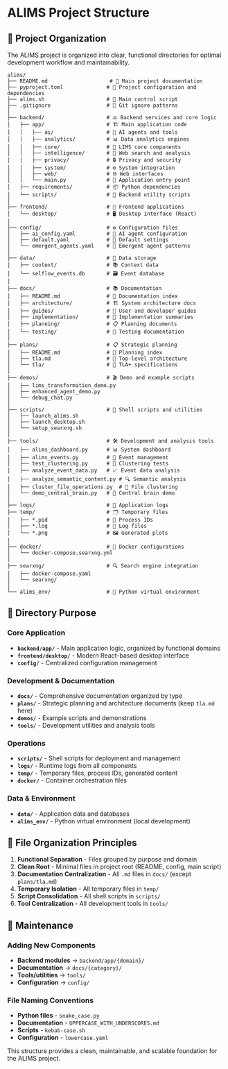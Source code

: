 # ALIMS Project Structure

## 📁 Project Organization

The ALIMS project is organized into clear, functional directories for optimal development workflow and maintainability.

```text
alims/
├── README.md                    # 📖 Main project documentation
├── pyproject.toml              # 🔧 Project configuration and dependencies
├── alims.sh                    # 🚀 Main control script
├── .gitignore                  # 🚫 Git ignore patterns
│
├── backend/                    # 🔙 Backend services and core logic
│   ├── app/                    # 🏗️ Main application code
│   │   ├── ai/                 # 🤖 AI agents and tools
│   │   ├── analytics/          # 📊 Data analytics engines
│   │   ├── core/               # 🔬 LIMS core components
│   │   ├── intelligence/       # 🧠 Web search and analysis
│   │   ├── privacy/            # 🔒 Privacy and security
│   │   ├── system/             # ⚙️ System integration
│   │   ├── web/                # 🌐 Web interfaces
│   │   └── main.py             # 🎯 Application entry point
│   ├── requirements/           # 📦 Python dependencies
│   └── scripts/                # 🔧 Backend utility scripts
│
├── frontend/                   # 🎨 Frontend applications
│   └── desktop/                # 🖥️ Desktop interface (React)
│
├── config/                     # ⚙️ Configuration files
│   ├── ai_config.yaml          # 🤖 AI agent configuration
│   ├── default.yaml            # 🔧 Default settings
│   └── emergent_agents.yaml    # 🌟 Emergent agent patterns
│
├── data/                       # 💾 Data storage
│   ├── context/                # 📚 Context data
│   └── selflow_events.db       # 🗃️ Event database
│
├── docs/                       # 📚 Documentation
│   ├── README.md               # 📖 Documentation index
│   ├── architecture/           # 🏗️ System architecture docs
│   ├── guides/                 # 📖 User and developer guides
│   ├── implementation/         # 🔨 Implementation summaries
│   ├── planning/               # 📋 Planning documents
│   └── testing/                # 🧪 Testing documentation
│
├── plans/                      # 📋 Strategic planning
│   ├── README.md               # 📖 Planning index
│   ├── tla.md                  # 🎯 Top-level architecture
│   └── tla/                    # 📁 TLA+ specifications
│
├── demos/                      # 🎬 Demo and example scripts
│   ├── lims_transformation_demo.py
│   ├── enhanced_agent_demo.py
│   └── debug_chat.py
│
├── scripts/                    # 🔧 Shell scripts and utilities
│   ├── launch_alims.sh
│   ├── launch_desktop.sh
│   └── setup_searxng.sh
│
├── tools/                      # 🛠️ Development and analysis tools
│   ├── alims_dashboard.py      # 📊 System dashboard
│   ├── alims_events.py         # 📝 Event management
│   ├── test_clustering.py      # 🧪 Clustering tests
│   ├── analyze_event_data.py   # 📈 Event data analysis
│   ├── analyze_semantic_content.py # 🔍 Semantic analysis
│   ├── cluster_file_operations.py  # 📁 File clustering
│   └── demo_central_brain.py   # 🧠 Central brain demo
│
├── logs/                       # 📝 Application logs
├── temp/                       # 🗂️ Temporary files
│   ├── *.pid                   # 🔢 Process IDs
│   ├── *.log                   # 📝 Log files
│   └── *.png                   # 🖼️ Generated plots
│
├── docker/                     # 🐳 Docker configurations
│   └── docker-compose.searxng.yml
│
├── searxng/                    # 🔍 Search engine integration
│   ├── docker-compose.yaml
│   └── searxng/
│
└── alims_env/                  # 🐍 Python virtual environment
```

## 🎯 Directory Purpose

### Core Application

- **`backend/app/`** - Main application logic, organized by functional domains
- **`frontend/desktop/`** - Modern React-based desktop interface
- **`config/`** - Centralized configuration management

### Development & Documentation

- **`docs/`** - Comprehensive documentation organized by type
- **`plans/`** - Strategic planning and architecture documents (keep `tla.md` here)
- **`demos/`** - Example scripts and demonstrations
- **`tools/`** - Development utilities and analysis tools

### Operations

- **`scripts/`** - Shell scripts for deployment and management
- **`logs/`** - Runtime logs from all components
- **`temp/`** - Temporary files, process IDs, generated content
- **`docker/`** - Container orchestration files

### Data & Environment

- **`data/`** - Application data and databases
- **`alims_env/`** - Python virtual environment (local development)

## 🧹 File Organization Principles

1. **Functional Separation** - Files grouped by purpose and domain
2. **Clean Root** - Minimal files in project root (README, config, main script)
3. **Documentation Centralization** - All `.md` files in `docs/` (except `plans/tla.md`)
4. **Temporary Isolation** - All temporary files in `temp/`
5. **Script Consolidation** - All shell scripts in `scripts/`
6. **Tool Centralization** - All development tools in `tools/`

## 🔄 Maintenance

### Adding New Components

- **Backend modules** → `backend/app/{domain}/`
- **Documentation** → `docs/{category}/`
- **Tools/utilities** → `tools/`
- **Configuration** → `config/`

### File Naming Conventions

- **Python files** - `snake_case.py`
- **Documentation** - `UPPERCASE_WITH_UNDERSCORES.md`
- **Scripts** - `kebab-case.sh`
- **Configuration** - `lowercase.yaml`

This structure provides a clean, maintainable, and scalable foundation for the ALIMS project.
